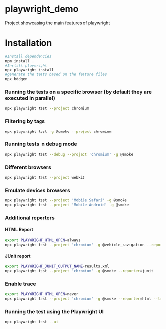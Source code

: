 # playwright_demo
Project showcasing the main features of playwright

# Installation
```bash
#Install dependencies
npm install .
#Install playwright
npx playwright install
#generate the tests based on the feature files
npx bddgen
```

### Running the tests on a specific browser (by default they are executed in parallel)
```bash
npx playwright test --project chromium
```


### Filtering by tags
```bash
npx playwright test -g @smoke --project chromium
```

### Running tests in debug mode
```bash
npx playwright test --debug --project 'chromium' -g @smoke
```

### Different browsers
```bash
npx playwright test --project webkit
```

### Emulate devices browsers
```bash
npx playwright test --project 'Mobile Safari' -g @smoke
npx playwright test --project 'Mobile Android' -g @smoke
```

### Additional reporters
#### HTML Report
```bash
export PLAYWRIGHT_HTML_OPEN=always
npx playwright test --project 'chromium' -g @vehicle_navigation --reporter=html
```
#### JUnit report
```bash
export PLAYWRIGHT_JUNIT_OUTPUT_NAME=results.xml
npx playwright test --project 'chromium' -g @smoke --reporter=junit
```

### Enable trace
```bash
export PLAYWRIGHT_HTML_OPEN=never
npx playwright test --project 'chromium' -g @smoke --reporter=html --trace on
```

### Running the test using the Playwright UI
```bash
npx playwright test --ui
```
